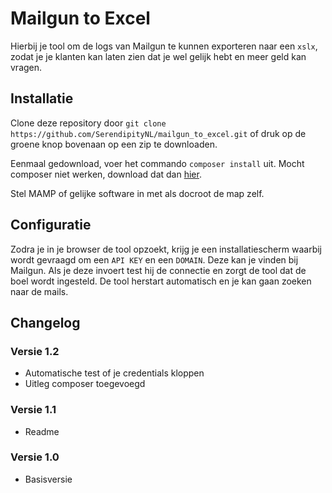 # Mailgun to Excel
Hierbij je tool om de logs van Mailgun te kunnen exporteren naar een `xslx`, zodat je je klanten kan laten zien dat je wel gelijk hebt en meer geld kan vragen.

## Installatie
Clone deze repository door `git clone https://github.com/SerendipityNL/mailgun_to_excel.git` of druk op de groene knop bovenaan op een zip te downloaden.

Eenmaal gedownload, voer het commando `composer install` uit. Mocht composer niet werken, download dat dan [hier](https://getcomposer.org/).

Stel MAMP of gelijke software in met als docroot de map zelf.

## Configuratie
Zodra je in je browser de tool opzoekt, krijg je een installatiescherm waarbij wordt gevraagd om een `API KEY` en een `DOMAIN`. Deze kan je vinden bij Mailgun. Als je deze invoert test hij de connectie en zorgt de tool dat de boel wordt ingesteld. De tool herstart automatisch en je kan gaan zoeken naar de mails.

## Changelog

### Versie 1.2
- Automatische test of je credentials kloppen
- Uitleg composer toegevoegd

### Versie 1.1
- Readme

### Versie 1.0
- Basisversie